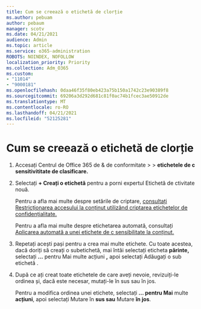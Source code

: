 ```yaml
---
title: Cum se creează o etichetă de clorție
ms.author: pebuam
author: pebaum
manager: scotv
ms.date: 04/21/2021
audience: Admin
ms.topic: article
ms.service: o365-administration
ROBOTS: NOINDEX, NOFOLLOW
localization_priority: Priority
ms.collection: Adm_O365
ms.custom:
- "11014"
- "9000181"
ms.openlocfilehash: 0daa46f35f80eb423a75b150a1742c23e90389f8
ms.sourcegitcommit: 69206a3d292d681c81f0ac74b1fcec3ae50912de
ms.translationtype: MT
ms.contentlocale: ro-RO
ms.lasthandoff: 04/21/2021
ms.locfileid: "52125281"
---
```

# <a name="how-to-create-a-sensitivity-label"></a>Cum se creează o etichetă de clorție

1. Accesați Centrul de Office 365 de & de conformitate >   >  **etichetele de c sensitivititate de clasificare.**

1. Selectați **+ Creați o etichetă** pentru a porni expertul Etichetă de ctivitate nouă.

    Pentru a afla mai multe despre setările de criptare, [consultați Restricționarea accesului la conținut utilizând criptarea etichetelor de confidențialitate.](https://go.microsoft.com/fwlink/?linkid=2106331)

    Pentru a afla mai multe despre etichetarea automată, consultați [Aplicarea automată a unei etichete de c sensibilitate la conținut.](https://go.microsoft.com/fwlink/?linkid=2105837)

1. Repetați acești pași pentru a crea mai multe etichete. Cu toate acestea, dacă doriți să creați o subetichetă, mai întâi selectați eticheta **părinte,** selectați **...** pentru Mai multe acțiuni **,** apoi selectați Adăugați o sub etichetă .

1. După ce ați creat toate etichetele de care aveți nevoie, revizuiți-le ordinea și, dacă este necesar, mutați-le în sus sau în jos. 
    
    Pentru a modifica ordinea unei etichete, selectați **... pentru Mai** multe **acțiuni**, apoi selectați Mutare în **sus sau** Mutare **în jos**.
